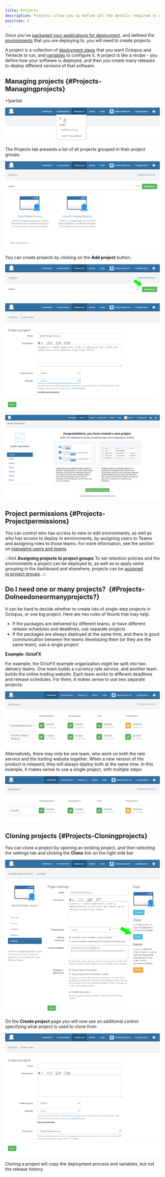 ```yaml
---
title: Projects
description: Projects allow you to define all the details required to deploy a project including the steps to run and variables to config it.
position: 1
---
```


Once you've [packaged your applications for deployment](/docs/packaging-applications/index.md), and defined the [environments](/docs/key-concepts/environments/index.md) that you are deploying to, you will need to create projects.

A project is a collection of [deployment steps](/docs/deploying-applications/index.md) that you want Octopus and Tentacle to run, and [variables](/docs/deploying-applications/variables/index.md) to configure it. A project is like a recipe - you define how your software is deployed, and then you create many releases to deploy different versions of that software.

## Managing projects {#Projects-Managingprojects}

+!partial <projects>

![](index-3277829.png "width=500")

The Projects tab presents a list of all projects grouped in their project groups.

![](index-3277828.png "width=500")

You can create projects by clicking on the **Add project** button.

![](index-3277827.png "width=500")

![](index-3277826.png "width=500")

![](index-project-empty-state.png "width=500")

## Project permissions {#Projects-Projectpermissions}

You can control who has access to view or edit environments, as well as who has access to deploy to environments, by assigning users to Teams and assigning roles to those teams. For more information, see the section on [managing users and teams](/docs/administration/managing-users-and-teams/index.md).

:::hint
**Assigning projects to project groups**
To set retention policies and the environments a project can be deployed to, as well as to apply some grouping in the dashboard and elsewhere, projects can be [assigned to project groups](/docs/key-concepts/project-groups.md).
:::

## Do I need one or many projects?  {#Projects-DoIneedoneormanyprojects?}

It can be hard to decide whether to create lots of single-step projects in Octopus, or one big project. Here are two rules of thumb that may help:

- If the packages are delivered by different teams, or have different release schedules and deadlines, use separate projects
- If the packages are always deployed at the same time, and there is good communication between the teams developing them (or they are the same team), use a single project

**Example: OctoFX**

For example, the OctoFX example organization might be split into two delivery teams. One team builds a currency rate service, and another team builds the online trading website. Each team works to different deadlines and release schedules. For them, it makes sense to use two separate projects:

![](index-3277822.png "width=500")

Alternatively, there may only be one team, who work on both the rate service and the trading website together. When a new version of the product is released, they will always deploy both at the same time. In this example, it makes sense to use a single project, with multiple steps:

![](index-3277821.png "width=500")

## Cloning projects {#Projects-Cloningprojects}

You can clone a project by opening an existing project, and then selecting the settings tab and clicking the **Clone** link on the right side bar

![](index-clone-project.png "width=500")

On the **Create project** page you will now see an additional control specifying what project is used to clone from

![](index-3277823.png "width=500")

Cloning a project will copy the deployment process and variables, but not the release history.
